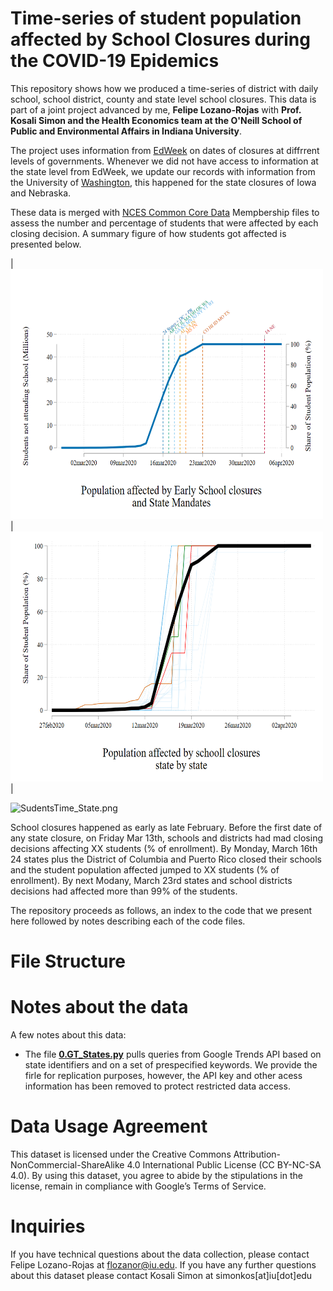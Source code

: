 # Time-series of student population affected by School Closures during the COVID-19 Epidemics
This repository shows how we produced a time-series of district with daily school, school district, county and state level school closures. This data is part of a joint project advanced by me, **Felipe Lozano-Rojas** with **Prof. Kosali Simon and the Health Economics team at the O'Neill School of Public and Environmental Affairs in Indiana University**.

The project uses information from [EdWeek](https://www.edweek.org/ew/section/multimedia/map-coronavirus-and-school-closures.html) on dates of closures at diffrrent levels of governments. Whenever we did not have access to information at the state level from EdWeek, we update our records with information from the University of [Washington](), this happened for the state closures of Iowa and Nebraska. 

These data is merged with [NCES Common Core Data](https://nces.ed.gov/ccd/files.asp#Fiscal:1,LevelId:5,SchoolYearId:31,Page:1) Mempbership files to assess the number and percentage of students that were affected by each closing decision. 
A summary figure of how students got affected is presented below. 

| <img src="https://github.com/flozanor82/SchoolClosures_EdWeek/blob/master/Figures/StudentsTime.png" width="500" height="400" />  |  <img src="https://github.com/flozanor82/SchoolClosures_EdWeek/blob/master/Figures/SudentTime_State.png" width="500" height="400" /> |





 

![SudentsTime_State.png](https://github.com/flozanor82/SchoolClosures_EdWeek/blob/master/Figures/SudentsTime_State.png) 

School closures happened as early as late February. Before the first date of any state closure, on Friday Mar 13th, schools and districts had mad closing decisions affecting XX students (% of enrollment). By Monday, March 16th 24 states plus the District of Columbia and Puerto Rico closed their schools and the student population affected jumped to XX students (% of enrollment). By next Modany, March 23rd states and school districts decisions had affected more than 99% of the students. 

The repository proceeds as follows, an index to the code that we present here followed by notes describing each of the code files.


# File Structure



# Notes about the data

A few notes about this data:
- The file [**0.GT_States.py**](0.GT_StateQuery.py) pulls queries from Google Trends API based on state identifiers and on a set of prespecified keywords. We provide the firle for replication purposes, however, the API key and other acess information has been removed to protect restricted data access.  

# Data Usage Agreement
This dataset is licensed under the Creative Commons Attribution-NonCommercial-ShareAlike 4.0 International Public License (CC BY-NC-SA 4.0). By using this dataset, you agree to abide by the stipulations in the license, remain in compliance with Google’s Terms of Service.

# Inquiries

If you have technical questions about the data collection, please contact Felipe Lozano-Rojas at [flozanor@iu.edu](flozanor@iu.edu). If you have any further questions about this dataset please contact Kosali Simon at simonkos[at]iu[dot]edu
